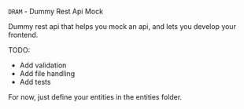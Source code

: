 `DRAM` - Dummy Rest Api Mock

Dummy rest api that helps you mock an api, and lets you develop your frontend.

TODO:
  * Add validation
  * Add file handling
  * Add tests
  
  
For now, just define your entities in the entities folder.
